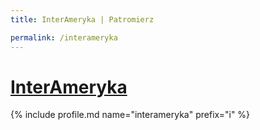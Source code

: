 ```yaml
---
title: InterAmeryka | Patromierz

permalink: /interameryka
---
```


# [InterAmeryka](https://patronite.pl/interameryka)

{% include profile.md name="interameryka" prefix="i" %}
